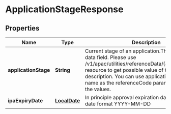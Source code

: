 # ApplicationStageResponse

## Properties
Name | Type | Description | Notes
------------ | ------------- | ------------- | -------------
**applicationStage** | **String** | Current stage of an application.This is a reference data field. Please use /v1/apac/utilities/referenceData/{applicationStage} resource to get possible value of this field with description. You can use applicationStage field name as the referenceCode parameter to retrieve the values. | 
**ipaExpiryDate** | [**LocalDate**](LocalDate.md) | In principle approval expiration date in  ISO 8601 date format YYYY-MM-DD |  [optional]
